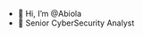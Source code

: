 - 👋 Hi, I’m @Abiola
- 👀  Senior CyberSecurity Analyst 

<!---
AbiolaOyegun/AbiolaOyegun is a ✨ special ✨ repository because its `README.md` (this file) appears on your GitHub profile.
You can click the Preview link to take a look at your changes.
--->
